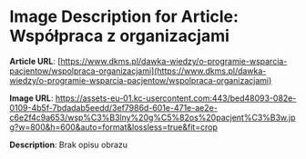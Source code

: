 # Image Description for Article: Współpraca z organizacjami
**Article URL**: [https://www.dkms.pl/dawka-wiedzy/o-programie-wsparcia-pacjentow/wspolpraca-organizacjami](https://www.dkms.pl/dawka-wiedzy/o-programie-wsparcia-pacjentow/wspolpraca-organizacjami)

**Image URL**: https://assets-eu-01.kc-usercontent.com:443/bed48093-082e-0109-4b5f-7bdadab5eedd/3ef7986d-601e-471e-ae2e-c6e2f4c9a653/wsp%C3%B3lny%20g%C5%82os%20pacjent%C3%B3w.jpg?w=800&h=600&auto=format&lossless=true&fit=crop

**Description**: Brak opisu obrazu
